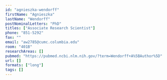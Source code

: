```yaml
---
id: "agnieszka-wendorff"
firstName: "Agnieszka"
lastName: "Wendorff"
postNominalLetters: "PhD"
titles: ["Associate Research Scientist"]
phone: "851-5292"
fax: ""
email: "aw2785@cumc.columbia.edu"
room: "401B"
researchAreas: []
pubmed: "https://pubmed.ncbi.nlm.nih.gov/?term=Wendorff+A%5BAuthor%5D"
url: []
formats: ["long"]
tags: []
---
```

